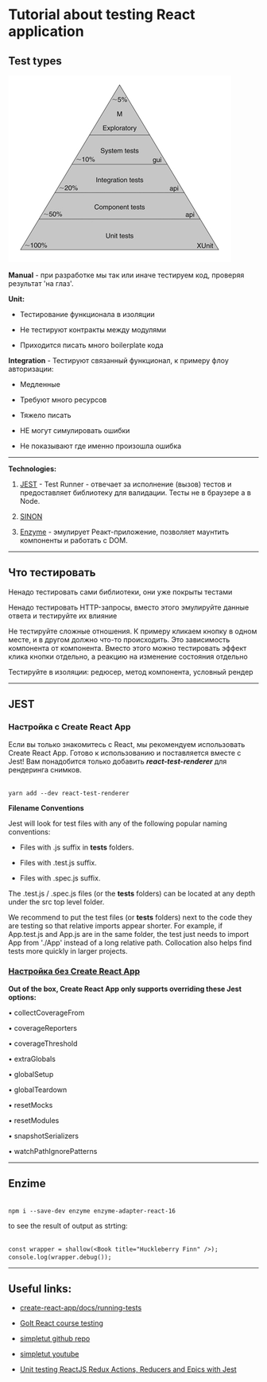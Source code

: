 # Tutorial about testing React application


## Test types

![test types](./test-types.png)

**Manual** - при разработке мы так или иначе тестируем код, проверяя результат 'на глаз'.

**Unit:**

 -  Тестирование функционала в изоляции

 -  Не тестируют контракты между модулями

 - Приходится писать много boilerplate кода


**Integration**  - Тестируют связанный функционал, к примеру флоу авторизации:

- Медленные

- Требуют много ресурсов

- Тяжело писать

- НЕ могут симулировать ошибки

- Не показывают где именно произошла ошибка


***


**Technologies:**

1. [JEST](https://jestjs.io/docs/ru/tutorial-react) - Test Runner - отвечает за исполнение (вызов) тестов и предоставляет библиотеку для
валидации. Тесты не в браузере а в Node.

2. [SINON](https://sinonjs.org/)

3. [Enzyme](https://airbnb.io/enzyme/) - эмулирует Реакт-приложение, позволяет маунтить компоненты и работать с DOM.

***

## Что тестировать

  Ненадо тестировать сами библиотеки, они уже покрыты тестами

  Ненадо тестировать HTTP-запросы, вместо этого эмулируйте данные ответа и тестируйте их
влияние

  Не тестируйте сложные отношения. К примеру кликаем кнопку в одном месте, и в другом
должно что-то происходить. Это зависимость компонента от компонента. Вместо этого
можно тестировать эффект клика кнопки отдельно, а реакцию на изменение состояния
отдельно

  Тестируйте в изоляции: редюсер, метод компонента, условный рендер


***

## JEST


### Настройка с Create React App

Если вы только знакомитесь с React, мы рекомендуем использовать Create React App. Готово к использованию и поставляется вместе с Jest! Вам понадобится только добавить **_react-test-renderer_** для рендеринга снимков.

```

yarn add --dev react-test-renderer

```

**Filename Conventions**

Jest will look for test files with any of the following popular naming conventions:

- Files with .js suffix in __tests__ folders.

- Files with .test.js suffix.

- Files with .spec.js suffix.


The .test.js / .spec.js files (or the __tests__ folders) can be located at any depth under the src top level folder.

We recommend to put the test files (or __tests__ folders) next to the code they are testing so that relative imports appear shorter. 
For example, if App.test.js and App.js are in the same folder, the test just needs to import App from './App' instead of a long relative path. 
Collocation also helps find tests more quickly in larger projects.


### [Настройка без Create React App](https://jestjs.io/docs/ru/tutorial-react#%D0%BD%D0%B0%D1%81%D1%82%D1%80%D0%BE%D0%B9%D0%BA%D0%B0-%D0%B1%D0%B5%D0%B7-create-react-app)


**Out of the box, Create React App only supports overriding these Jest options:**

  • collectCoverageFrom

  • coverageReporters

  • coverageThreshold

  • extraGlobals

  • globalSetup

  • globalTeardown

  • resetMocks

  • resetModules

  • snapshotSerializers

  • watchPathIgnorePatterns

****

## Enzime

``` 

npm i --save-dev enzyme enzyme-adapter-react-16

```

to see the result of  output as strting:

```

const wrapper = shallow(<Book title="Huckleberry Finn" />);
console.log(wrapper.debug());

```

***

## Useful links:

- [create-react-app/docs/running-tests](https://facebook.github.io/create-react-app/docs/running-tests)

- [GoIt React course testing](https://app.schoology.com/course/1438662537/materials/gp/1640123789)

- [simpletut github repo](https://github.com/simpletut/Testing-React-Redux-with-Jest-and-Enzyme)

- [simpletut youtube](https://www.youtube.com/watch?v=EgJZv9Iyj-E&list=PL-Db3tEF6pB8Am-IhCRgyGSxTalkDpUV_)

- [Unit testing ReactJS Redux Actions, Reducers and Epics with Jest](https://itnext.io/unit-testing-redux-actions-reducers-and-epics-with-jest-484f8a59f1f2)

